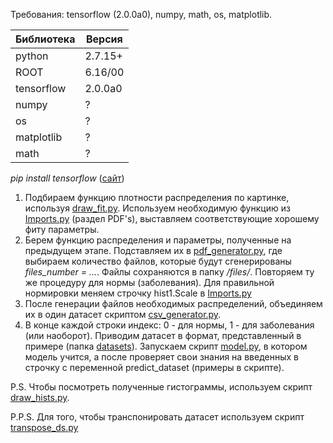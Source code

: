 Требования: tensorflow (2.0.0a0), numpy, math, os, matplotlib.

Библиотека | Версия
---|---
python | 2.7.15+
ROOT | 6.16/00
tensorflow | 2.0.0a0
numpy      | ?
os      | ?
matplotlib      | ?
math      | ?

*pip install tensorflow* ([сайт](https://www.tensorflow.org/))

1. Подбираем функцию плотности распределения по картинке, используя [draw_fit.py](https://github.com/vchulikov/pyroot/blob/master/ml_dist/draw_fit.py). Используем необходимую функцию из [Imports.py](https://github.com/vchulikov/pyroot/blob/master/ml_dist/Imports.py) (раздел PDF's), выставляем соответствующие хорошему фиту параметры.
2. Берем функцию распределения и параметры, полученные на предыдущем этапе. Подставляем их в [pdf_generator.py](https://github.com/vchulikov/pyroot/blob/master/ml_dist/pdf_generator.py), где выбираем количество файлов, которые будут сгенерированы *files_number = ...*. Файлы сохраняются в папку */files/*. Повторяем ту же процедуру для нормы (заболевания). Для правильной нормировки меняем строчку hist1.Scale в [Imports.py](https://github.com/vchulikov/pyroot/blob/master/ml_dist/Imports.py)
3. После генерации файлов необходимых распределений, объединяем их в один датасет скриптом [csv_generator.py](https://github.com/vchulikov/pyroot/blob/master/ml_dist/csv_generator.py).
4. В конце каждой строки индекс: 0 - для нормы, 1 - для заболевания (или наоборот). Приводим датасет в формат, представленный в примере (папка [datasets](https://github.com/vchulikov/pyroot/tree/master/ml_dist/datasets)). Запускаем скрипт [model.py](https://github.com/vchulikov/pyroot/blob/master/ml_dist/model.py), в котором модель учится, а после проверяет свои знания на введенных в строчку с переменной predict_dataset (примеры в скрипте). 

P.S. Чтобы посмотреть полученные гистограммы, используем скрипт [draw_hists.py](https://github.com/vchulikov/pyroot/blob/master/ml_dist/additional/draw_hists.py).

P.P.S. Для того, чтобы транспонировать датасет используем скрипт [transpose_ds.py](https://github.com/vchulikov/pyroot/blob/master/ml_dist/additional/transpose_ds.py)
